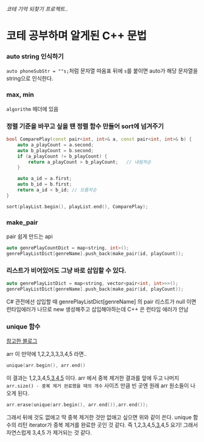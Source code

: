 <i>코테 기억 되찾기 프로젝트..</i>


# 코테 공부하며 알게된 C++ 문법

### auto string 인식하기

`auto phoneSubStr = ""s;`처럼 문자열 따옴표 뒤에 `s`를 붙이면 auto가 해당 문자열을 string으로 인식한다.

### max, min

`algorithm` 헤더에 있음

### 정렬 기준을 바꾸고 싶을 땐 정렬 함수 만들어 sort에 넘겨주기

```cpp
bool ComparePlay(const pair<int, int>& a, const pair<int, int>& b) {
	auto a_playCount = a.second;
	auto b_playCount = b.second;
	if (a_playCount != b_playCount) {
		return a_playCount > b_playCount;   // 내림차순
	}

	auto a_id = a.first;
	auto b_id = b.first;
	return a_id < b_id; // 오름차순
}
```
```cpp
sort(playList.begin(), playList.end(), ComparePlay);
```

### make_pair

pair 쉽게 만드는 api 

```cpp
auto genrePlayCountDict = map<string, int>();
genrePlayListDict[genreName].push_back(make_pair(id, playCount));
```

### 리스트가 비어있어도 그냥 바로 삽입할 수 있다.

```cpp
auto genrePlayListDict = map<string, vector<pair<int, int>>>();
genrePlayListDict[genreName].push_back(make_pair(id, playCount));
```
C# 관전에선 삽입할 때 genrePlayListDict[genreName] 의 pair 리스트가 null 이면 런타임에러가 나므로 new 생성해주고 삽입해야하는데 C++ 은 런타임 에러가 안남

### unique 함수

[참고한 블로그](https://sangwoo0727.github.io/c++/Cplus-unique/)

arr 이 만약에 1,2,2,3,3,3,4,5 라면..

```cpp
unique(arr.begin(), arr.end()
```

이 결과는 1,2,3,4,5,<u>3,4,5</u> 이다.
arr 에서 중복 제거한 결과를 앞에 두고 나머지 `arr.size() - 중복 제거 완료했을 때의 개수` 사이즈 만큼 빈 곳엔 원래 arr 원소들이 나오게 된다.

```cpp
arr.erase(unique(arr.begin(), arr.end()),arr.end());
```

그래서 뒤에 것도 없애고 딱 중복 제거한 것만 없애고 싶으면 위와 같이 쓴다. unique 함수의 리턴 iterator가 중복 제거를 완료한 곳인 것 같다. 즉 1,2,3,4,5,<u>3</u>,4,5 요기! 그래서 자연스럽게 3,4,5 가 제거되는 것 같다.
